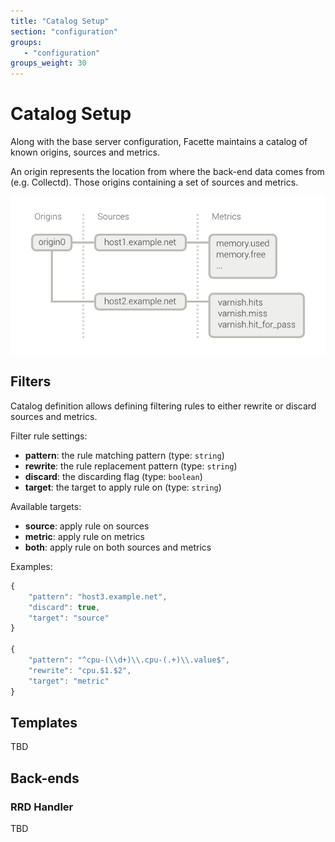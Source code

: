 ```yaml
---
title: "Catalog Setup"
section: "configuration"
groups:
   - "configuration"
groups_weight: 30
---
```


# Catalog Setup

Along with the base server configuration, Facette maintains a catalog of known origins, sources and metrics.

An origin represents the location from where the back-end data comes from (e.g. Collectd). Those origins containing a
set of sources and metrics.

![Catalog Schema](/schema-catalog.png)

## Filters

Catalog definition allows defining filtering rules to either rewrite or discard sources and metrics.

Filter rule settings:

 * __pattern__: the rule matching pattern (type: `string`)
 * __rewrite__: the rule replacement pattern (type: `string`)
 * __discard__: the discarding flag (type: `boolean`)
 * __target__: the target to apply rule on (type: `string`)

Available targets:

 * __source__: apply rule on sources
 * __metric__: apply rule on metrics
 * __both__: apply rule on both sources and metrics

Examples:

```javascript
{
    "pattern": "host3.example.net",
    "discard": true,
    "target": "source"
}

{
    "pattern": "^cpu-(\\d+)\\.cpu-(.+)\\.value$",
    "rewrite": "cpu.$1.$2",
    "target": "metric"
}
```

## Templates

TBD

## Back-ends

### RRD Handler

TBD
